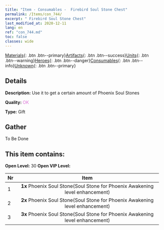 ```yaml
---
title: "Item - Consumables -  Firebird Soul Stone Chest"
permalink: /Items/con_744/
excerpt: " Firebird Soul Stone Chest"
last_modified_at: 2020-12-11
lang: en
ref: "con_744.md"
toc: false
classes: wide
---
```

 [Materials](/Items/){: .btn .btn--primary}[Artifacts](/Items/Artifacts/){: .btn .btn--success}[Units](/Items/Units/){: .btn .btn--warning}[Heroes](/Items/Heroes/){: .btn .btn--danger}[Consumables](/Items/Consumables/){: .btn .btn--info}[Unknown](/Items/Unknown/){: .btn .btn--primary}

## Details
 **Description:** Use it to get a certain amount of Phoenix Soul Stones

 **Quality:** <span style="color: #DA70D6">OK</span>

 **Type:** Gift

## Gather

  To Be Done

## This item contains:

 **Open Level:** 30
 **Open VIP Level:** 

  | Nr |      Item    |
  |:---|:------------:|
  | 1 |  **1x** Phoenix Soul Stone(Soul Stone for Phoenix Awakening level enhancement) | 
  | 2 |  **2x** Phoenix Soul Stone(Soul Stone for Phoenix Awakening level enhancement) | 
  | 3 |  **3x** Phoenix Soul Stone(Soul Stone for Phoenix Awakening level enhancement) | 
